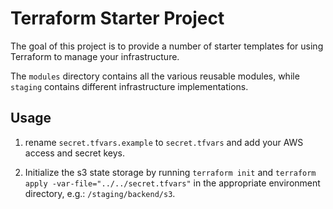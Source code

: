 # Terraform Starter Project

The goal of this project is to provide a number of starter templates for using Terraform to manage your infrastructure.

The `modules` directory contains all the various reusable modules, while `staging` contains different infrastructure implementations.

## Usage

1. rename `secret.tfvars.example` to `secret.tfvars` and add your AWS access and secret keys.

2. Initialize the s3 state storage by running `terraform init` and `terraform apply -var-file="../../secret.tfvars"` in the appropriate environment directory, e.g.: `/staging/backend/s3`.
